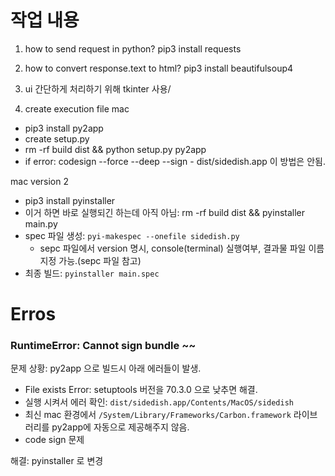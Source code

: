 # 작업 내용
1. how to send request in python?
pip3 install requests

2. how to convert response.text to html?
pip3 install beautifulsoup4

3. ui
간단하게 처리하기 위해 tkinter 사용/

4. create execution file
mac
- pip3 install py2app
- create setup.py
- rm -rf build dist && python setup.py py2app
- if error: codesign --force --deep --sign - dist/sidedish.app
이 방법은 안됨.

mac version 2
- pip3 install pyinstaller
- 이거 하면 바로 실행되긴 하는데 아직 아님: rm -rf build dist && pyinstaller main.py
- spec 파일 생성: `pyi-makespec --onefile sidedish.py`
    - sepc 파일에서 version 명시, console(terminal) 실행여부, 결과물 파일 이름 지정 가능.(sepc 파일 참고)
- 최종 빌드: `pyinstaller main.spec`

# Erros

### RuntimeError: Cannot sign bundle ~~
문제 상황:
py2app 으로 빌드시 아래 에러들이 발생.
- File exists Error: setuptools 버전을 70.3.0 으로 낮추면 해결.
- 실행 시켜서 에러 확인: `dist/sidedish.app/Contents/MacOS/sidedish`
- 최신 mac 환경에서 `/System/Library/Frameworks/Carbon.framework` 라이브러리를 py2app에 자동으로 제공해주지 않음.
- code sign 문제

해결: pyinstaller 로 변경 